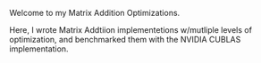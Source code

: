 Welcome to my Matrix Addition Optimizations. 

Here, I wrote Matrix Addtiion implementetions w/mutliple levels of optimization, and benchmarked them with the NVIDIA CUBLAS implementation.
